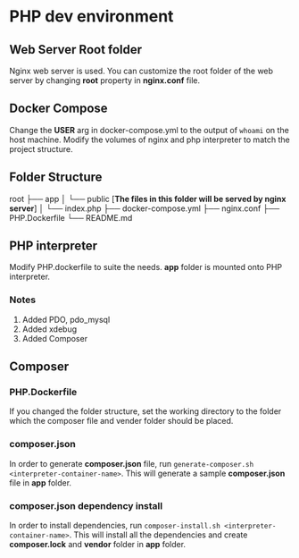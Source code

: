 # PHP dev environment

## Web Server Root folder
Nginx web server is used. You can customize the root folder of the web server by changing **root** property in __nginx.conf__ file.

## Docker Compose
Change the **USER** arg in docker-compose.yml to the output of `whoami` on the host machine.
Modify the volumes of nginx and php interpreter to match the project structure.

## Folder Structure
root
├── app
│   └── public [**The files in this folder will be served by nginx server**]
│       └── index.php
├── docker-compose.yml
├── nginx.conf
├── PHP.Dockerfile
└── README.md

## PHP interpreter
Modify PHP.dockerfile to suite the needs. __app__ folder is mounted onto PHP interpreter. 
### Notes
1. Added PDO, pdo_mysql
2. Added xdebug
3. Added Composer

## Composer

### PHP.Dockerfile
If you changed the folder structure, set the working directory to the folder which the composer file and vender folder should be placed.

### composer.json
In order to generate **composer.json** file, run `generate-composer.sh <interpreter-container-name>`. This will generate a sample **composer.json** file in __app__ folder.

### composer.json dependency install
In order to install dependencies, run `composer-install.sh <interpreter-container-name>`. This will install all the dependencies and create **composer.lock** and **vendor** folder in __app__ folder.

